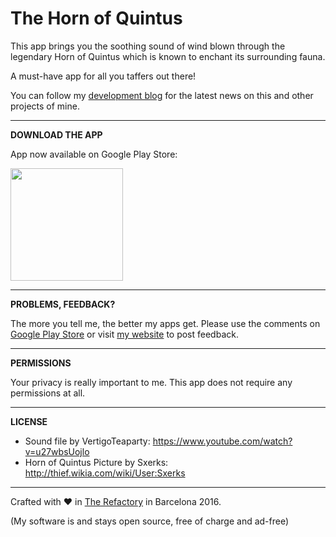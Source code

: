 # The Horn of Quintus

This app brings you the soothing sound of wind blown through the legendary Horn of Quintus which is known to enchant its surrounding fauna.

A must-have app for all you taffers out there!

You can follow my <a href="https://goo.gl/U0x1Fy">development blog</a> for the latest news on this and other projects of mine.

***

**DOWNLOAD THE APP**

App now available on Google Play Store:

<a href="http://goo.gl/43IbMG"><img src="http://therefactory.bplaced.net/img/google-play-badge.png" width="180"></a>

***

**PROBLEMS, FEEDBACK?**

The more you tell me, the better my apps get. Please use the comments on <a href="http://goo.gl/43IbMG">Google Play Store</a> or visit <a href="http://goo.gl/KvKHze">my website</a> to post feedback. 

***

**PERMISSIONS**

Your privacy is really important to me. This app does not require any permissions at all.

***

**LICENSE**

* Sound file by VertigoTeaparty: https://www.youtube.com/watch?v=u27wbsUojlo
* Horn of Quintus Picture by Sxerks: http://thief.wikia.com/wiki/User:Sxerks

***

Crafted with &hearts; in <a href="http://goo.gl/KvKHze">The Refactory</a> in Barcelona 2016.

(My software is and stays open source, free of charge and ad-free)

